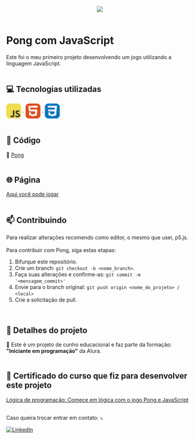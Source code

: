<div align="center">
<img src="https://user-images.githubusercontent.com/108768964/229606243-1764c8b8-1be6-419b-9617-e2b43b96a427.png">
</div>

<br>

# Pong com JavaScript
Este foi o meu primeiro projeto desenvolvendo um jogo utilizando a linguagem JavaScript.
<br>
<br>

## 💻 Tecnologias utilizadas
<img align="center" src="https://raw.githubusercontent.com/tandpfun/skill-icons/de91fca307a83d75fc5b1f6ce24540454acead41/icons/JavaScript.svg" alt="JavaScript" height="40" width="40"> . <img align="center" src="https://raw.githubusercontent.com/tandpfun/skill-icons/de91fca307a83d75fc5b1f6ce24540454acead41/icons/HTML.svg" alt="Html5" height="40" width="40"> . <img align="center" src="https://raw.githubusercontent.com/tandpfun/skill-icons/de91fca307a83d75fc5b1f6ce24540454acead41/icons/CSS.svg" alt="Css3" height="40" width="40">
<br>
<br>

## 💾 Código
📂 [Pong](https://github.com/adrianycmc/pongComJS/blob/main/README.md)
<br>
<br>

## 🌐 Página
[Aqui você pode jogar](https://editor.p5js.org/adrianycmc/full/rheqsYKl6)
<br>
<br>

## 📫 Contribuindo 

Para realizar alterações recomendo como editor, o mesmo que usei, p5.js.
<br>
<br>
Para contribuir com Pong, siga estas etapas:

1. Bifurque este repositório.
2. Crie um branch: `git checkout -b <nome_branch>`.
3. Faça suas alterações e confirme-as: `git commit -m '<mensagem_commit>'`
4. Envie para o branch original: `git push origin <nome_do_projeto> / <local>`
5. Crie a solicitação de pull.
<br>

## 🔎 Detalhes do projeto

📌 Este é um projeto de cunho educacional e faz parte da formação: **"Iniciante em programação"** da Alura.
<br>
<br>

## 📜 Certificado do curso que fiz para desenvolver este projeto 
[Lógica de programação: Comece em lógica com o jogo Pong e JavaScript](https://cursos.alura.com.br/certificate/adrianycmc/pong-javascript)
<br>
<br>

<p align="left">
  Caso queira trocar entrar em contato: ⤵️
</p>

<p align="left">

  
[![LinkedIn](https://img.shields.io/badge/LinkedIn-0077B5?style=for-the-badge&logo=linkedin&logoColor=white)](https://www.linkedin.com/in/adrianycmc/)
</p>
